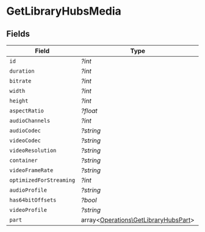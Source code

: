 # GetLibraryHubsMedia


## Fields

| Field                                                                                 | Type                                                                                  | Required                                                                              | Description                                                                           | Example                                                                               |
| ------------------------------------------------------------------------------------- | ------------------------------------------------------------------------------------- | ------------------------------------------------------------------------------------- | ------------------------------------------------------------------------------------- | ------------------------------------------------------------------------------------- |
| `id`                                                                                  | *?int*                                                                                | :heavy_minus_sign:                                                                    | N/A                                                                                   | 38247                                                                                 |
| `duration`                                                                            | *?int*                                                                                | :heavy_minus_sign:                                                                    | N/A                                                                                   | 6017237                                                                               |
| `bitrate`                                                                             | *?int*                                                                                | :heavy_minus_sign:                                                                    | N/A                                                                                   | 2051                                                                                  |
| `width`                                                                               | *?int*                                                                                | :heavy_minus_sign:                                                                    | N/A                                                                                   | 1920                                                                                  |
| `height`                                                                              | *?int*                                                                                | :heavy_minus_sign:                                                                    | N/A                                                                                   | 1080                                                                                  |
| `aspectRatio`                                                                         | *?float*                                                                              | :heavy_minus_sign:                                                                    | N/A                                                                                   | 1.78                                                                                  |
| `audioChannels`                                                                       | *?int*                                                                                | :heavy_minus_sign:                                                                    | N/A                                                                                   | 2                                                                                     |
| `audioCodec`                                                                          | *?string*                                                                             | :heavy_minus_sign:                                                                    | N/A                                                                                   | aac                                                                                   |
| `videoCodec`                                                                          | *?string*                                                                             | :heavy_minus_sign:                                                                    | N/A                                                                                   | h264                                                                                  |
| `videoResolution`                                                                     | *?string*                                                                             | :heavy_minus_sign:                                                                    | N/A                                                                                   | 1080                                                                                  |
| `container`                                                                           | *?string*                                                                             | :heavy_minus_sign:                                                                    | N/A                                                                                   | mp4                                                                                   |
| `videoFrameRate`                                                                      | *?string*                                                                             | :heavy_minus_sign:                                                                    | N/A                                                                                   | 24p                                                                                   |
| `optimizedForStreaming`                                                               | *?int*                                                                                | :heavy_minus_sign:                                                                    | N/A                                                                                   | 1                                                                                     |
| `audioProfile`                                                                        | *?string*                                                                             | :heavy_minus_sign:                                                                    | N/A                                                                                   | lc                                                                                    |
| `has64bitOffsets`                                                                     | *?bool*                                                                               | :heavy_minus_sign:                                                                    | N/A                                                                                   | false                                                                                 |
| `videoProfile`                                                                        | *?string*                                                                             | :heavy_minus_sign:                                                                    | N/A                                                                                   | high                                                                                  |
| `part`                                                                                | array<[Operations\GetLibraryHubsPart](../../Models/Operations/GetLibraryHubsPart.md)> | :heavy_minus_sign:                                                                    | N/A                                                                                   |                                                                                       |